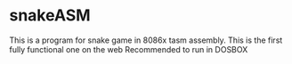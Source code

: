 # snakeASM
This is a program for snake game in 8086x tasm assembly. 
This is the first fully functional one on the web
Recommended to run in DOSBOX
